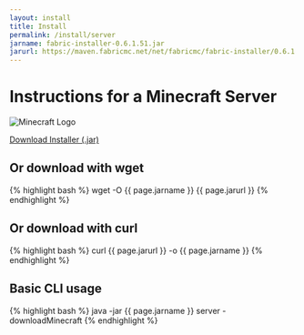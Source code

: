 ```yaml
---
layout: install
title: Install
permalink: /install/server
jarname: fabric-installer-0.6.1.51.jar
jarurl: https://maven.fabricmc.net/net/fabricmc/fabric-installer/0.6.1.51/fabric-installer-0.6.1.51.jar
---
```


# Instructions for a Minecraft Server

<img class="logo right fshadow" alt="Minecraft Logo" src="/assets/img/launchers/minecraft.png" />

<a href="{{ page.jarurl }}" class="button primary">Download Installer (.jar)</a>


## Or download with wget
<div class="clear"></div>
{% highlight bash %}
wget -O {{ page.jarname }} {{ page.jarurl }}
{% endhighlight %}

## Or download with curl
{% highlight bash %}
curl {{ page.jarurl }} -o {{ page.jarname }}
{% endhighlight %}


## Basic CLI usage

{% highlight bash %}
java -jar {{ page.jarname }} server -downloadMinecraft
{% endhighlight %}
